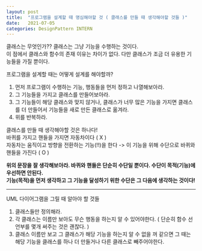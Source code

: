 ```yaml
---
layout: post
title:  "프로그램을 설계할 때 명심해야할 것 ( 클래스를 만들 때 생각해야할 것들 )"
date:   2021-07-05
categories: DesignPattern INTERN
---
```


클래스는 무엇인가?? 클래스는 그냥 기능을 수행하는 것이다.      
이 점에서 클래스와 함수의 존재 이유는 차이가 없다. 다만 클래스가 조금 더 유용한 기능들을 가질 뿐이다.      

프로그램을 설계할 때는 어떻게 설계를 해야할까?             

1. 먼저 프로그램이 수행하는 기능, 행동들을 먼저 정하고 나열해보아라.           
2. 그 기능들을 가지고 클래스를 만들어보아라.       
3. 그 기능들이 해당 클래스와 맞지 않거나, 클래스가 너무 많은 기능을 가지면 클래스를 더 만들어서 기능들을 새로 만든 클래스로 옮겨라.               
4. 위를 반복하라.            

클래스를 만들 때 생각해야할 것은 하나다!          
바퀴를 가지고 핸들을 가지면 자동차이다 ( X )             
자동차는 움직이고 방향을 전환하는 기능(!!)을 한다 -> 이 기능을 위해 수단으로 바퀴와 핸들을 가진다 ( O )       

**위의 문장을 잘 생각해보아라. 바퀴와 핸들은 단순히 수단일 뿐이다. 수단이 목적(기능)에 우선하면 안된다.**                 
**기능(목적)을 먼저 생각하고 그 기능을 달성하기 위한 수단은 그 다음에 생각하는 것이다!**                     

----------------------------                              

UML 다이어그램을 그릴 때 알아야 할 것들                  

1. 클래스들만 정의해라.          
2. 각 클래스는 이름만 보아도 무슨 행동을 하는지 알 수 있어야한다. ( 단순히 함수 선언부를 몇개 써주는 것은 괜찮다. )            
3. 클래스 이름만 보고 그 클래스가 해당 기능을 하는지 알 수 없을 꺼 같으면 그 때는 해당 기능을 클래스를 하나 더 만들거나 다른 클래스로 빼주어야한다.